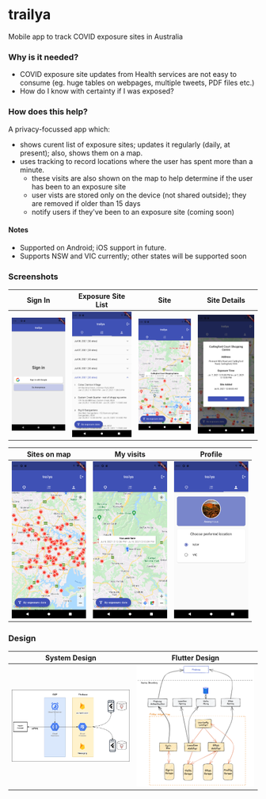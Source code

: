 # trailya

Mobile app to track COVID exposure sites in Australia

### Why is it needed?

- COVID exposure site updates from Health services are not easy to consume (eg. huge tables on webpages, multiple tweets, PDF files etc.)
- How do I know with certainty if I was exposed?

### How does this help? 

A privacy-focussed app which:

- shows curent list of exposure sites; updates it regularly (daily, at present); also, shows them on a map.
- uses tracking to record locations where the user has spent more than a minute. 
  - these visits are also shown on the map to help determine if the user has been to an exposure site
  - user vists are stored only on the device (not shared outside); they are removed if older than 15 days
  - notify users if they've been to an exposure site (coming soon) 

#### Notes

- Supported on Android; iOS support in future.
- Supports NSW and VIC currently; other states will be supported soon


### Screenshots

| Sign In                                                      | Exposure Site List                                                          | Site                                                    | Site Details                                                            |
| ------------------------------------------------------------ | --------------------------------------------------------------------------- | ------------------------------------------------------- | ----------------------------------------------------------------------- | 
| <img src="doc/images/signin.png" alt="Sign In" width="150"/> | <img src="doc/images/sites-list.png" alt="Exposure Site List" width="150"/> | <img src="doc/images/site.png" alt="Site" width="150"/> | <img src="doc/images/site-details.png" alt="Site Details" width="150"/> |

| Sites on map                                                            | My visits                                                       | Profile  |
| ----------------------------------------------------------------------- | --------------------------------------------------------------- | -------  |
| <img src="doc/images/sites-on-map.png" alt="Sites on map" width="150"/> | <img src="doc/images/my-visit.png" alt="My visit" width="150"/> | <img src="doc/images/profile.png" alt="Profile" width="150"/> |


### Design

|   System Design   |   Flutter Design   |
|   -------------   |   --------------   |
| <img src="doc/images/system.png" alt="Design" width="300"/> | <img src="doc/images/design.png" alt="Design" width="300"/> | 


